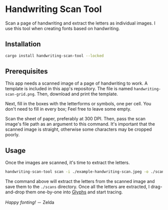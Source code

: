 # Handwriting Scan Tool

Scan a page of handwriting and extract the letters as individual images. I use
this tool when creating fonts based on handwriting.

## Installation

```sh
cargo install handwriting-scan-tool --locked
```

## Prerequisites

This app needs a scanned image of a page of handwriting to work. A template is
included in this app's repository. The file is named
`handwriting-scan-grid.png`. Then, download and print the template.

Next, fill in the boxes with the letterforms or symbols, one per cell. You don't
need to fill in every box; Feel free to leave some empty.

Scan the sheet of paper, preferably at 300 DPI. Then, pass the scan image's file
path as an argument to this command. It's important that the scanned image is
straight, otherwise some characters may be cropped poorly.

## Usage

Once the images are scanned, it's time to extract the letters.

```sh
handwriting-scan-tool scan -i ./example-handwriting-scan.jpeg -o ./scans"
```

The command above will extract the letters from the scanned image and save them
to the `./scans` directory. Once all the letters are extracted, I drag-and-drop
them one-by-one into [Glyphs] and start tracing.

_Happy fonting!_ － Zelda

[Glyphs]: https://glyphsapp.com